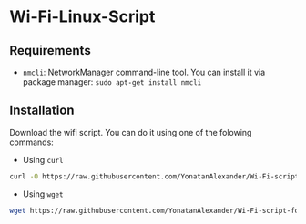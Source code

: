 # Wi-Fi-Linux-Script

## Requirements
- `nmcli`: NetworkManager command-line tool. You can install it via package manager: `sudo apt-get install nmcli`

## Installation
Download the wifi script. You can do it using one of the folowing commands:
- Using `curl`
```bash
curl -O https://raw.githubusercontent.com/YonatanAlexander/Wi-Fi-script-for-Linux/main/wifi
```

- Using `wget`
```bash
wget https://raw.githubusercontent.com/YonatanAlexander/Wi-Fi-script-for-Linux/main/wifi
```
